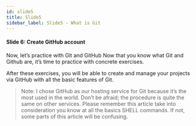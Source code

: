```yaml
---
id: slide5
title: Slide5
sidebar_label: Slide5 - What is Git
---
```


#### Slide 6: Create GitHub account

Now, let’s practice with Git and GitHub
Now that you know what Git and Github are, it’s time to practice with concrete exercises.

After these exercises, you will be able to create and manage your projects via GitHub with all the basic features of Git.

> Note: I chose GitHub as our hosting service for Git because it’s the most used in the world. Don’t be afraid; the procedure is quite the same on other services.
Please remember this article take into consideration you know at all the basics SHELL commands. If not, some parts of this article will be confusing.
